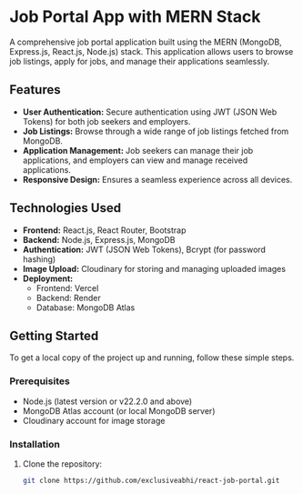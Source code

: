 # Job Portal App with MERN Stack

A comprehensive job portal application built using the MERN (MongoDB, Express.js, React.js, Node.js) stack. This application allows users to browse job listings, apply for jobs, and manage their applications seamlessly.

## Features
- **User Authentication:** Secure authentication using JWT (JSON Web Tokens) for both job seekers and employers.
- **Job Listings:** Browse through a wide range of job listings fetched from MongoDB.
- **Application Management:** Job seekers can manage their job applications, and employers can view and manage received applications.
- **Responsive Design:** Ensures a seamless experience across all devices.

## Technologies Used
- **Frontend:** React.js, React Router, Bootstrap
- **Backend:** Node.js, Express.js, MongoDB
- **Authentication:** JWT (JSON Web Tokens), Bcrypt (for password hashing)
- **Image Upload:** Cloudinary for storing and managing uploaded images
- **Deployment:** 
  - Frontend: Vercel
  - Backend: Render
  - Database: MongoDB Atlas

## Getting Started

To get a local copy of the project up and running, follow these simple steps.

### Prerequisites
- Node.js (latest version or v22.2.0 and above)
- MongoDB Atlas account (or local MongoDB server)
- Cloudinary account for image storage

### Installation

1. Clone the repository:
   ```bash
   git clone https://github.com/exclusiveabhi/react-job-portal.git
